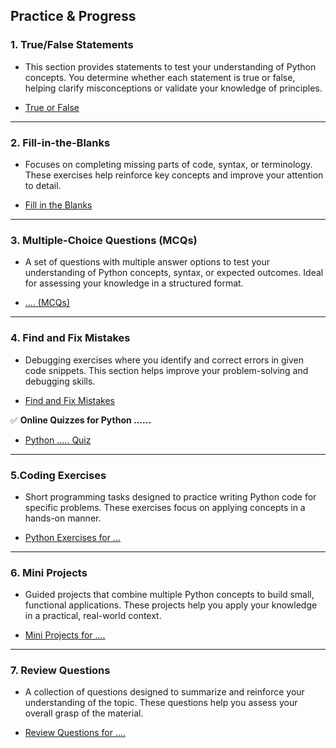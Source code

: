 ## Practice & Progress

### **1. True/False Statements** 
- This section provides statements to test your understanding of Python concepts. You determine whether each statement is true or false, helping clarify misconceptions or validate your knowledge of principles.

- [True or False](#)

---

### **2. Fill-in-the-Blanks** 
- Focuses on completing missing parts of code, syntax, or terminology. These exercises help reinforce key concepts and improve your attention to detail.

- [Fill in the Blanks](#)

---

### **3. Multiple-Choice Questions (MCQs)**
- A set of questions with multiple answer options to test your understanding of Python concepts, syntax, or expected outcomes. Ideal for assessing your knowledge in a structured format.

- [.... (MCQs)](#)

---

### **4. Find and Fix Mistakes**
- Debugging exercises where you identify and correct errors in given code snippets. This section helps improve your problem-solving and debugging skills.

- [Find and Fix Mistakes](#)

✅ **Online Quizzes for Python ......**

- [Python ..... Quiz](../quizzes/python-for-loop-quiz.md)

---

### **5.Coding Exercises**
- Short programming tasks designed to practice writing Python code for specific problems. These exercises focus on applying concepts in a hands-on manner. 

- [Python Exercises for ...](#)

---

### **6. Mini Projects**
- Guided projects that combine multiple Python concepts to build small, functional applications. These projects help you apply your knowledge in a practical, real-world context.

- [Mini Projects for ....](#)

---

### **7. Review Questions**
- A collection of questions designed to summarize and reinforce your understanding of the topic. These questions help you assess your overall grasp of the material.

- [Review Questions for ....](#)